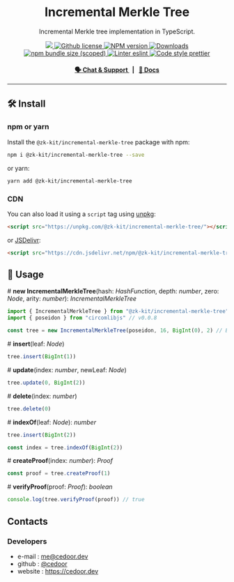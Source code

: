 <p align="center">
    <h1 align="center">
        Incremental Merkle Tree
    </h1>
    <p align="center">Incremental Merkle tree implementation in TypeScript.</p>
</p>

<p align="center">
    <a href="https://github.com/appliedzkp/zk-kit">
        <img src="https://img.shields.io/badge/project-zk--kit-blue.svg?style=flat-square">
    </a>
    <a href="https://github.com/appliedzkp/zk-kit/blob/main/LICENSE">
        <img alt="Github license" src="https://img.shields.io/github/license/appliedzkp/zk-kit.svg?style=flat-square">
    </a>
    <a href="https://www.npmjs.com/package/@zk-kit/incremental-merkle-tree">
        <img alt="NPM version" src="https://img.shields.io/npm/v/@zk-kit/incremental-merkle-tree?style=flat-square" />
    </a>
    <a href="https://npmjs.org/package/@zk-kit/incremental-merkle-tree">
        <img alt="Downloads" src="https://img.shields.io/npm/dm/@zk-kit/incremental-merkle-tree.svg?style=flat-square" />
    </a>
    <a href="https://bundlephobia.com/package/@zk-kit/incremental-merkle-tree">
        <img alt="npm bundle size (scoped)" src="https://img.shields.io/bundlephobia/minzip/@zk-kit/incremental-merkle-tree" />
    </a>
    <a href="https://eslint.org/">
        <img alt="Linter eslint" src="https://img.shields.io/badge/linter-eslint-8080f2?style=flat-square&logo=eslint" />
    </a>
    <a href="https://prettier.io/">
        <img alt="Code style prettier" src="https://img.shields.io/badge/code%20style-prettier-f8bc45?style=flat-square&logo=prettier" />
    </a>
</p>

<div align="center">
    <h4>
        <a href="https://discord.gg/9B9WgGP6YM">
            🗣️ Chat &amp; Support
        </a>
        <span>&nbsp;&nbsp;|&nbsp;&nbsp;</span>
        <a href="https://appliedzkp.github.io/zk-kit/incremental-merkle-tree">
            📘 Docs
        </a>
    </h4>
</div>

---

## 🛠 Install

### npm or yarn

Install the `@zk-kit/incremental-merkle-tree` package with npm:

```bash
npm i @zk-kit/incremental-merkle-tree --save
```

or yarn:

```bash
yarn add @zk-kit/incremental-merkle-tree
```

### CDN

You can also load it using a `script` tag using [unpkg](https://unpkg.com/):

```html
<script src="https://unpkg.com/@zk-kit/incremental-merkle-tree/"></script>
```

or [JSDelivr](https://www.jsdelivr.com/):

```html
<script src="https://cdn.jsdelivr.net/npm/@zk-kit/incremental-merkle-tree/"></script>
```

## 📜 Usage

\# **new IncrementalMerkleTree**(hash: _HashFunction_, depth: _number_, zero: _Node_, arity: _number_): _IncrementalMerkleTree_

```typescript
import { IncrementalMerkleTree } from "@zk-kit/incremental-merkle-tree"
import { poseidon } from "circomlibjs" // v0.0.8

const tree = new IncrementalMerkleTree(poseidon, 16, BigInt(0), 2) // Binary tree.
```

\# **insert**(leaf: _Node_)

```typescript
tree.insert(BigInt(1))
```

\# **update**(index: _number_, newLeaf: _Node_)

```typescript
tree.update(0, BigInt(2))
```

\# **delete**(index: _number_)

```typescript
tree.delete(0)
```

\# **indexOf**(leaf: _Node_): _number_

```typescript
tree.insert(BigInt(2))

const index = tree.indexOf(BigInt(2))
```

\# **createProof**(index: _number_): _Proof_

```typescript
const proof = tree.createProof(1)
```

\# **verifyProof**(proof: _Proof_): _boolean_

```typescript
console.log(tree.verifyProof(proof)) // true
```

## Contacts

### Developers

- e-mail : me@cedoor.dev
- github : [@cedoor](https://github.com/cedoor)
- website : https://cedoor.dev
